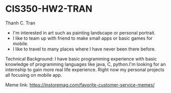 # CIS350-HW2-TRAN
Thanh C. Tran
 - I'm interested in art such as painting landscape or personal portrait.
 - I like to team up with friend to make small apps or basic games for mobile.
 - I like to travel to many places where I have never been there before.
 
 Technical Background: I have basic programming experience with basic knowledge of programming languages like java, C, python.I'm looking for an internship to gain more real life experience. Right now my personal projects all focusing on mobile app.

Meme link: https://instoremag.com/favorite-customer-service-memes/